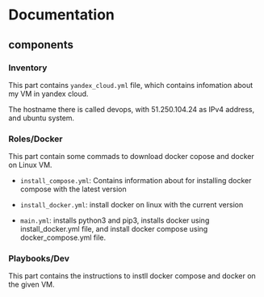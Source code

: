 # Documentation

## components

### Inventory

This part contains `yandex_cloud.yml` file, which contains infomation about my VM in yandex cloud. 

The hostname there is called devops, with 51.250.104.24 as IPv4 address, and ubuntu system.

### Roles/Docker

This part contain some commads to download docker copose and docker on Linux VM.

- `install_compose.yml`: Contains information about for installing docker compose with the latest version

- `install_docker.yml`: install docker on linux with the current version

- `main.yml`: installs python3 and pip3, installs docker using install_docker.yml file, and install docker compose using docker_compose.yml file.

### Playbooks/Dev

This part contains the instructions to  instll docker compose and docker on the given VM.